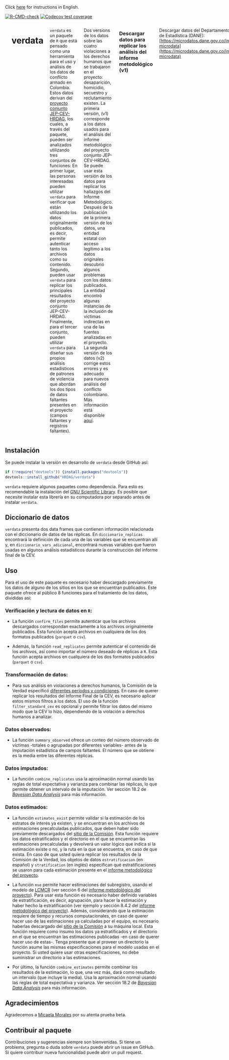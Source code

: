 Click [here](https://github.com/HRDAG/verdata/blob/main/inst/docs/README-en.md) for instructions in English.

<!-- badges: start -->
[![R-CMD-check](https://github.com/HRDAG/verdata/actions/workflows/R-CMD-check.yaml/badge.svg)](https://github.com/HRDAG/verdata/actions/workflows/check-standard.yaml)
  [![Codecov test coverage](https://codecov.io/gh/HRDAG/verdata/branch/main/graph/badge.svg)](https://app.codecov.io/gh/HRDAG/verdata?branch=main)
<!-- badges: end -->

<div class="columns">

<div class="column" width="40%">

<img src="man/figures/verdata_HEX_v2_249x288_transp.png" align="right" width="200" />

</div>

# verdata

`verdata` es un paquete de `R` que está pensado como una herramienta para el uso y análisis de los datos de conflicto armado en Colombia. Estos datos derivan del [proyecto conjunto JEP-CEV-HRDAG](https://hrdag.org/CEV-JEP/20250306-methodological-report-ES.pdf), los cuales, a través del paquete, pueden ser analizados utilizando tres conjuntos de funciones: En primer lugar, las personas interesadas pueden utilizar `verdata` para verificar que están utilizando los datos originalmente publicados, es decir, permite autenticar tanto los archivos como su contenido. Segundo, pueden usar `verdata` para replicar los principales resultados del proyecto conjunto JEP-CEV-HRDAG. Finalmente, para el tercer conjunto, pueden utilizar `verdata` para diseñar sus propios análisis estadísticos de patrones de violencia que abordan los dos tipos de datos faltantes presentes en el proyecto (campos faltantes y registros faltantes).

Dos versions de los datos sobre las cuatro violaciones a los derechos humanos que se trabajaron en el proyecto: desaparición, homicidio, secuestro y reclutamiento existen. La primera versión, (v1) corresponde a los datos usados para el análisis del informe metodológico del proyecto conjunto JEP-CEV-HRDAG. Se puede usar esta versión de los datos para replicar los hallazgos del Informe Metodológico. Después de la publicación de la primera versión de los datos, una entidad estatal con acceso legítimo a los datos originales descubrió algunos problemas con los datos publicados. La entidad encontró algunas instancias de la inclusión de víctimas indirectas en una de las fuentes analizadas en el proyecto. La segunda versión de los datos (v2) corrige estos errores y es adecuado para nuevos análisis del conflicto colombiano. Más información está disponible [aquí](https://hrdag.org/colombia/).

### Descargar datos para replicar los análisis del informe metodológico (v1)

Descargar datos del Departamento Administrativo Nacional de Estadística (DANE): [https://microdatos.dane.gov.co/index.php/catalog/795/get-microdata](https://microdatos.dane.gov.co/index.php/catalog/795/get-microdata)

Descargar datos del Human Rights Data Analysis Group (HRDAG) con IPFS:

- Desaparición [[csv]](https://bafybeicb22gzaugj6jlrg47542oh7i2alzqbxwijedx7jfrstwgaxkxonm.ipfs.w3s.link/ipfs/bafybeicb22gzaugj6jlrg47542oh7i2alzqbxwijedx7jfrstwgaxkxonm/desaparicion-v1.csv.zip) [[parquet]](https://bafybeicfjzjsl72ntzvne5apc4mubhtvsb7pd2qgvtqhuzbjznm7bxkuzy.ipfs.w3s.link/ipfs/bafybeicfjzjsl72ntzvne5apc4mubhtvsb7pd2qgvtqhuzbjznm7bxkuzy/desaparicion-v1.parquet.zip)
- Reclutamiento [[csv]](https://bafybeicb22gzaugj6jlrg47542oh7i2alzqbxwijedx7jfrstwgaxkxonm.ipfs.w3s.link/ipfs/bafybeicb22gzaugj6jlrg47542oh7i2alzqbxwijedx7jfrstwgaxkxonm/reclutamiento-v1.csv.zip) [[parquet]](https://bafybeicfjzjsl72ntzvne5apc4mubhtvsb7pd2qgvtqhuzbjznm7bxkuzy.ipfs.w3s.link/ipfs/bafybeicfjzjsl72ntzvne5apc4mubhtvsb7pd2qgvtqhuzbjznm7bxkuzy/reclutamiento-v1.parquet.zip)
- Homicidio [[csv]](https://bafybeicb22gzaugj6jlrg47542oh7i2alzqbxwijedx7jfrstwgaxkxonm.ipfs.w3s.link/ipfs/bafybeicb22gzaugj6jlrg47542oh7i2alzqbxwijedx7jfrstwgaxkxonm/homicidio-v1.csv.zip) [[parquet]](https://bafybeicfjzjsl72ntzvne5apc4mubhtvsb7pd2qgvtqhuzbjznm7bxkuzy.ipfs.w3s.link/ipfs/bafybeicfjzjsl72ntzvne5apc4mubhtvsb7pd2qgvtqhuzbjznm7bxkuzy/homicidio-v1.parquet.zip)
- Secuestro [[csv]](https://bafybeicb22gzaugj6jlrg47542oh7i2alzqbxwijedx7jfrstwgaxkxonm.ipfs.w3s.link/ipfs/bafybeicb22gzaugj6jlrg47542oh7i2alzqbxwijedx7jfrstwgaxkxonm/secuestro-v1.csv.zip) [[parquet]](https://bafybeicfjzjsl72ntzvne5apc4mubhtvsb7pd2qgvtqhuzbjznm7bxkuzy.ipfs.w3s.link/ipfs/bafybeicfjzjsl72ntzvne5apc4mubhtvsb7pd2qgvtqhuzbjznm7bxkuzy/secuestro-v1.parquet.zip)

### Descargar datos para diseñar nuevos análisis del conflicto colombiano (v2)

Descargar datos del Human Rights Data Analysis Group (HRDAG) con IPFS:

- Desaparición [[csv]](https://bafybeicb22gzaugj6jlrg47542oh7i2alzqbxwijedx7jfrstwgaxkxonm.ipfs.w3s.link/ipfs/bafybeicb22gzaugj6jlrg47542oh7i2alzqbxwijedx7jfrstwgaxkxonm/desaparicion-v2.csv.zip) [[parquet]](https://bafybeicb22gzaugj6jlrg47542oh7i2alzqbxwijedx7jfrstwgaxkxonm.ipfs.w3s.link/ipfs/bafybeicb22gzaugj6jlrg47542oh7i2alzqbxwijedx7jfrstwgaxkxonm/desaparicion-v2.parquet.zip)
- Reclutamiento [[csv]](https://bafybeicb22gzaugj6jlrg47542oh7i2alzqbxwijedx7jfrstwgaxkxonm.ipfs.w3s.link/ipfs/bafybeicb22gzaugj6jlrg47542oh7i2alzqbxwijedx7jfrstwgaxkxonm/reclutamiento-v2.csv.zip) [[parquet]](https://bafybeicb22gzaugj6jlrg47542oh7i2alzqbxwijedx7jfrstwgaxkxonm.ipfs.w3s.link/ipfs/bafybeicb22gzaugj6jlrg47542oh7i2alzqbxwijedx7jfrstwgaxkxonm/reclutamiento-v2.parquet.zip)
- Homicidio [[csv]](https://bafybeicb22gzaugj6jlrg47542oh7i2alzqbxwijedx7jfrstwgaxkxonm.ipfs.w3s.link/ipfs/bafybeicb22gzaugj6jlrg47542oh7i2alzqbxwijedx7jfrstwgaxkxonm/homicidio-v2.csv.zip) [[parquet]](https://bafybeicb22gzaugj6jlrg47542oh7i2alzqbxwijedx7jfrstwgaxkxonm.ipfs.w3s.link/ipfs/bafybeicb22gzaugj6jlrg47542oh7i2alzqbxwijedx7jfrstwgaxkxonm/homicidio-v2.parquet.zip)
- Secuestro [[csv]](https://bafybeicb22gzaugj6jlrg47542oh7i2alzqbxwijedx7jfrstwgaxkxonm.ipfs.w3s.link/ipfs/bafybeicb22gzaugj6jlrg47542oh7i2alzqbxwijedx7jfrstwgaxkxonm/secuestro-v2.csv.zip) [[parquet]](https://bafybeicb22gzaugj6jlrg47542oh7i2alzqbxwijedx7jfrstwgaxkxonm.ipfs.w3s.link/ipfs/bafybeicb22gzaugj6jlrg47542oh7i2alzqbxwijedx7jfrstwgaxkxonm/secuestro-v2.parquet.zip)

Ambas versiones de los datos corresponden a 100 réplicas para cada violación, los cuales fueron producto del proceso de imputación estadística múltiple de campos faltantes (ver sección 4 del [informe metodológico del proyecto](https://hrdag.org/CEV-JEP/20250306-methodological-report-ES.pdf)). Además, el repositorio [`verdata-examples`](https://github.com/HRDAG/verdata-examples) contiene ejemplos que ilustran cómo usar correctamente estos datos (réplicas) a través del paquete previamente mencionado.

<div class="column" width="60%">

</div>

</div>

## Instalación

Se puede instalar la versión en desarrollo de `verdata` desde GitHub así:

```r
if (!require("devtools")) {install.packages("devtools")}
devtools::install_github("HRDAG/verdata")
```
`verdata` requiere algunos paquetes como dependencia. Para esto es recomendable la instalación del [GNU Scientific Library](https://www.gnu.org/software/gsl/). Es posible que necesite instalar esta librería en su computadora por separado antes de instalar `verdata`.

## Diccionario de datos

`verdata` presenta dos data frames que contienen información relacionada con el diccionario de datos de las réplicas. En `diccionario_replicas` encontrará la definición de cada una de las variables que se encuentran allí y, en `diccionario_vars_adicional`, encontrará nuevas variables que fueron usadas en algunos análisis estadísticos durante la construcción del informe final de la CEV.

## Uso

Para el uso de este paquete es necesario haber descargado previamente los datos de alguno de los sitios en los que se encuentran publicados. Este paquete ofrece al público 8 funciones para el tratamiento de los datos, divididas así:

### Verificación y lectura de datos en `R`:

* La función `confirm_files` permite autenticar que los archivos descargados correspondan exactamente a los archivos originalmente publicados. Esta función acepta archivos en cualquiera de los dos formatos publicados (`parquet` o `csv`).

* Además, la función `read_replicates` permite autenticar el contenido de los archivos, así como importar el número deseado de réplicas a `R`. Esta función acepta archivos en cualquiera de los dos formatos publicados (`parquet` o `csv`).

### Transformación de datos:

* Para sus análisis en violaciones a derechos humanos, la Comisión de la Verdad especificó [diferentes períodos y condiciones](https://www.comisiondelaverdad.co/hasta-la-guerra-tiene-limites). En caso de querer replicar los resultados del Informe Final de la CEV, es necesario aplicar estos mismos filtros a los datos. El uso de la función `filter_standard_cev` es opcional y permite filtrar los datos del mismo modo que la CEV lo hizo, dependiendo de la violación a derechos humanos a analizar.

### Datos observados:

* La función `summary_observed` ofrece un conteo del número observado de víctimas -totales o agrupadas por diferentes variables- antes de la imputación estadística de campos faltantes. El número que se obtiene es la media entre las diferentes réplicas.

### Datos imputados:

* La función `combine_replicates` usa la aproximación normal usando las reglas de total expectativa y varianza para combinar las réplicas, lo que permite obtener un intervalo de la imputación. Ver sección 18.2 de [*Bayesian Data Analysis*](https://www.stat.columbia.edu/~gelman/book/) para más información.

### Datos estimados:

* La función `estimates_exist` permite validar si la estimación de los estratos de interés ya existen, y se encuentran en los archivos de estimaciones precalculadas publicados, que deben haber sido previamente descargados del [sitio de la Comisión](https://www.comisiondelaverdad.co/analitica-de-datos-informacion-y-recursos#c3). Esta función requiere los datos estratificados y el directorio en el que se encuentran las estimaciones precalculadas y devolverá un valor lógico que indica si la estimación existe o no, y la ruta en la que se encuentra, en caso de que exista. En caso de que usted quiera replicar los resultados de la Comisión de la Verdad, los objetos de datos `estratificacion` (en español) y `stratification` (en inglés) especifican qué estratificaciones se usaron para cada estimación presente en el [informe metodológico del proyecto](https://hrdag.org/wp-content/uploads/2022/08/20220818-fase4-informe-corrected.pdf).

* La función `mse` permite hacer estimaciones del subregistro, usando el modelo de [LCMCR](https://onlinelibrary.wiley.com/doi/10.1111/biom.12502) (ver sección 6 del [informe metodológico del proyecto](https://hrdag.org/wp-content/uploads/2022/08/20220818-fase4-informe-corrected.pdf)).
Para usar esta función es necesario haber definido variables de estratificación, es decir, agrupación, para hacer la estimación
y haber hecho la estratificación (ver ejemplo y sección 8.4.2 del [informe metodológico del proyecto](https://hrdag.org/wp-content/uploads/2022/08/20220818-fase4-informe-corrected.pdf)).
Además, considerando que la estimación requiere de tiempo y recursos computacionales, en caso de querer hacer uso de las
estimaciones ya calculadas por el equipo, es necesario haberlas descargado del [sitio de la Comisión](https://www.comisiondelaverdad.co/analitica-de-datos-informacion-y-recursos#c3) a su máquina local. Esta función requiere como insumo
los datos ya estratificados y el directorio en el que se encuentran las estimaciones publicadas -en caso de querer hacer uso
de estas-. Tenga presente que al proveer un directorio la función asume las mismas especificaciones para el modelo usadas en el
proyecto. Si usted quiere usar otras especificaciones, no debe suministrar un directorio a las estimaciones.

* Por último, la función `combine_estimates` permite combinar los resultados de la estimación, lo que, una vez más, dará como
resultado un intervalo (que incluye la media). Usa la aproximación normal usando las reglas de total expectativa y varianza. Ver sección 18.2 de [*Bayesian Data Analysis*](http://www.stat.columbia.edu/~gelman/book/) para más información.

## Agradecimientos
Agradecemos a [Micaela Morales](https://github.com/mmazul) por su atenta prueba beta.

## Contribuir al paquete
Contribuciones y sugerencias siempre son bienvenidas. Si tiene un problema, pregunta o duda sobre `verdata` puede abrir un issue en GitHub. Si quiere contribuir nueva funcionalidad puede abrir un pull request.
